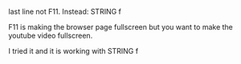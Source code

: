 last line not F11. Instead:
STRING f

F11 is making the browser page fullscreen but you want to make the youtube video fullscreen.

I tried it and it is working with STRING f

